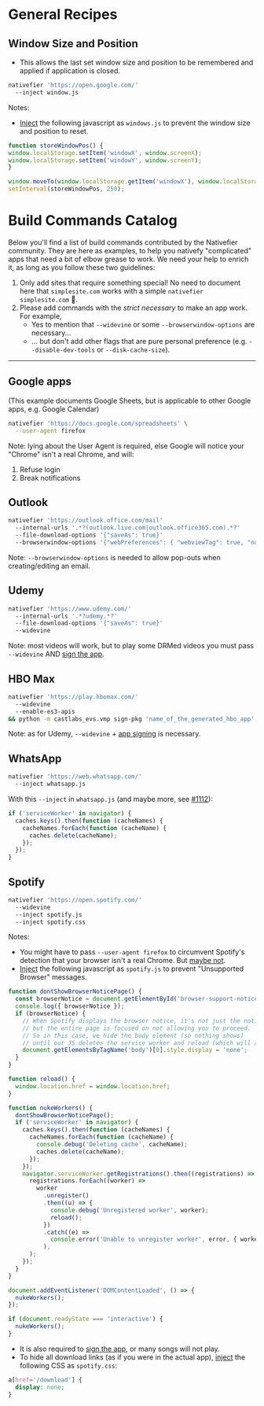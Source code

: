 # General Recipes 
 
## Window Size and Position

- This allows the last set window size and position to be remembered and applied if application is closed. 

```sh
nativefier 'https://open.google.com/'
  --inject window.js
```
Notes:
- [Inject](https://github.com/nativefier/nativefier/blob/master/API.md#inject) the following javascript as `windows.js` to prevent the window size and position to reset.
```javascript
function storeWindowPos() {
window.localStorage.setItem('windowX', window.screenX);
window.localStorage.setItem('windowY', window.screenY);
}

window.moveTo(window.localStorage.getItem('windowX'), window.localStorage.getItem('windowY'));
setInterval(storeWindowPos, 250);
```

# Build Commands Catalog

Below you'll find a list of build commands contributed by the Nativefier community. They are here as examples, to help you nativefy "complicated" apps that need a bit of elbow grease to work. We need your help to enrich it, as long as you follow these two guidelines:

1. Only add sites that require something special! No need to document here that `simplesite.com` works with a simple `nativefier simplesite.com` 🙂.
2. Please add commands with the _strict necessary_ to make an app work. For example,
   - Yes to mention that `--widevine` or some `--browserwindow-options` are necessary...
   - ... but don't add other flags that are pure personal preference (e.g. `--disable-dev-tools` or `--disk-cache-size`).

---

## Google apps

(This example documents Google Sheets, but is applicable to other Google apps,
e.g. Google Calendar)

```sh
nativefier 'https://docs.google.com/spreadsheets' \
  --user-agent firefox
```

Note: lying about the User Agent is required, else Google will notice your
"Chrome" isn't a real Chrome, and will:

1. Refuse login
2. Break notifications

## Outlook

```sh
nativefier 'https://outlook.office.com/mail'
  --internal-urls '.*?(outlook.live.com|outlook.office365.com).*?'
  --file-download-options '{"saveAs": true}'
  --browserwindow-options '{"webPreferences": { "webviewTag": true, "nodeIntegration": true, "nodeIntegrationInSubFrames": true, "nativeWindowOpen": true } }'
```

Note: `--browserwindow-options` is needed to allow pop-outs when creating/editing an email.

## Udemy

```sh
nativefier 'https://www.udemy.com/'
  --internal-urls '.*?udemy.*?'
  --file-download-options '{"saveAs": true}'
  --widevine
```

Note: most videos will work, but to play some DRMed videos you must pass `--widevine` AND [sign the app](https://github.com/nativefier/nativefier/issues/1147#issuecomment-828750362).

## HBO Max

```sh
nativefier 'https://play.hbomax.com/'
  --widevine
  --enable-es3-apis
&& python -m castlabs_evs.vmp sign-pkg 'name_of_the_generated_hbo_app'
```

Note: as for Udemy, `--widevine` + [app signing](https://github.com/nativefier/nativefier/issues/1147#issuecomment-828750362) is necessary.

## WhatsApp

```sh
nativefier 'https://web.whatsapp.com/'
  --inject whatsapp.js
```

With this `--inject` in `whatsapp.js` (and maybe more, see [#1112](https://github.com/nativefier/nativefier/issues/1112)):

```javascript
if ('serviceWorker' in navigator) {
  caches.keys().then(function (cacheNames) {
    cacheNames.forEach(function (cacheName) {
      caches.delete(cacheName);
    });
  });
}
```

## Spotify

```sh
nativefier 'https://open.spotify.com/'
  --widevine
  --inject spotify.js
  --inject spotify.css
```

Notes:

- You might have to pass `--user-agent firefox` to circumvent Spotify's detection that your browser isn't a real Chrome. But [maybe not](https://github.com/nativefier/nativefier/issues/1195#issuecomment-855003776).
- [Inject](https://github.com/nativefier/nativefier/blob/master/API.md#inject) the following javascript as `spotify.js` to prevent "Unsupported Browser" messages.

```javascript
function dontShowBrowserNoticePage() {
  const browserNotice = document.getElementById('browser-support-notice');
  console.log({ browserNotice });
  if (browserNotice) {
    // When Spotify displays the browser notice, it's not just the notice,
    // but the entire page is focused on not allowing you to proceed.
    // So in this case, we hide the body element (so nothing shows)
    // until our JS deletes the service worker and reload (which will actually load the player)
    document.getElementsByTagName('body')[0].style.display = 'none';
  }
}

function reload() {
  window.location.href = window.location.href;
}

function nukeWorkers() {
  dontShowBrowserNoticePage();
  if ('serviceWorker' in navigator) {
    caches.keys().then(function (cacheNames) {
      cacheNames.forEach(function (cacheName) {
        console.debug('Deleting cache', cacheName);
        caches.delete(cacheName);
      });
    });
    navigator.serviceWorker.getRegistrations().then((registrations) => {
      registrations.forEach((worker) =>
        worker
          .unregister()
          .then((u) => {
            console.debug('Unregistered worker', worker);
            reload();
          })
          .catch((e) =>
            console.error('Unable to unregister worker', error, { worker }),
          ),
      );
    });
  }
}

document.addEventListener('DOMContentLoaded', () => {
  nukeWorkers();
});

if (document.readyState === 'interactive') {
  nukeWorkers();
}
```

- It is also required to [sign the app](https://github.com/nativefier/nativefier/blob/master/API.md#widevine), or many songs will not play.
- To hide all download links (as if you were in the actual app), [inject](https://github.com/nativefier/nativefier/blob/master/API.md#inject) the following CSS as `spotify.css`:

```css
a[href='/download'] {
  display: none;
}
```
